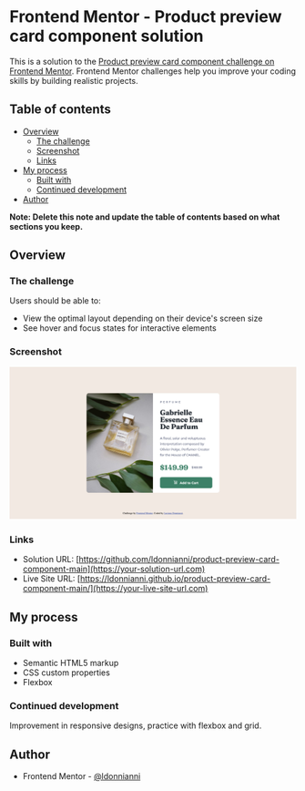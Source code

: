 # Frontend Mentor - Product preview card component solution

This is a solution to the [Product preview card component challenge on Frontend Mentor](https://www.frontendmentor.io/challenges/product-preview-card-component-GO7UmttRfa). Frontend Mentor challenges help you improve your coding skills by building realistic projects. 

## Table of contents

- [Overview](#overview)
  - [The challenge](#the-challenge)
  - [Screenshot](#screenshot)
  - [Links](#links)
- [My process](#my-process)
  - [Built with](#built-with)
  - [Continued development](#continued-development)
- [Author](#author)

**Note: Delete this note and update the table of contents based on what sections you keep.**

## Overview

### The challenge

Users should be able to:

- View the optimal layout depending on their device's screen size
- See hover and focus states for interactive elements

### Screenshot

![](./screenshot.jpg)



### Links

- Solution URL: [https://github.com/ldonnianni/product-preview-card-component-main](https://your-solution-url.com)
- Live Site URL: [https://ldonnianni.github.io/product-preview-card-component-main/](https://your-live-site-url.com)

## My process

### Built with

- Semantic HTML5 markup
- CSS custom properties
- Flexbox


### Continued development

Improvement in responsive designs, practice with flexbox and grid.


## Author


- Frontend Mentor - [@ldonnianni](https://www.frontendmentor.io/profile/ldonnianni)



